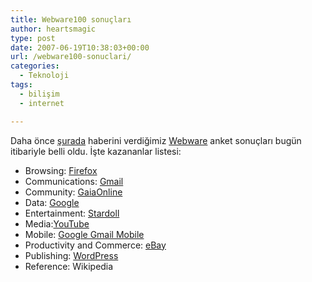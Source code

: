 ```yaml
---
title: Webware100 sonuçları
author: heartsmagic
type: post
date: 2007-06-19T10:38:03+00:00
url: /webware100-sonuclari/
categories:
  - Teknoloji
tags:
  - bilişim
  - internet

---
```

Daha önce <a href="https://www.murekkep.org/en-iyi-web-20-servisleri-hangisi-301" target="_blank" class="broken_link">şurada</a> haberini verdiğimiz <a href="http://www.webware.com" target="_blank" class="broken_link">Webware</a> anket sonuçları bugün itibariyle belli oldu. İşte kazananlar listesi:

  * Browsing: <a href="http://www.webware.com/8301-13546_109-9729691-29.html" target="_blank" class="broken_link">Firefox</a>
  * Communications: <a href="http://www.webware.com/8301-13546_109-9729805-29.html" target="_blank" class="broken_link">Gmail</a>
  * Community: <a href="http://www.webware.com/8301-13546_109-9729606-29.html" target="_blank" class="broken_link">GaiaOnline</a>
  * Data: <a href="http://www.webware.com/8301-13546_109-9729662-29.html" target="_blank" class="broken_link">Google</a>
  * Entertainment: <a href="http://www.webware.com/8301-13546_109-9729504-29.html" target="_blank" class="broken_link">Stardoll</a>
  * Media:<a href="http://www.webware.com/8301-13546_109-9729693-29.html" target="_blank" class="broken_link">YouTube</a>
  * Mobile: <a href="http://www.webware.com/8301-13546_109-9729568-29.html" target="_blank" class="broken_link">Google Gmail Mobile</a>
  * Productivity and Commerce: <a href="http://www.webware.com/8301-13546_109-9729695-29.html" target="_blank" class="broken_link">eBay</a>
  * Publishing: <a href="http://www.webware.com/8301-13546_109-9729844-29.html" target="_blank" class="broken_link">WordPress</a>
  * Reference: Wikipedia